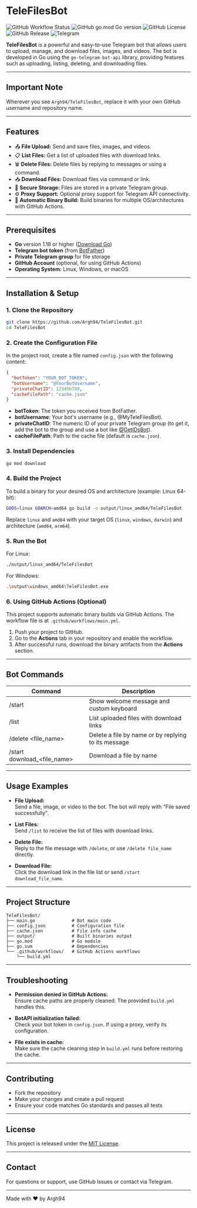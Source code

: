 # TeleFilesBot

![GitHub Workflow Status](https://img.shields.io/github/actions/workflow/status/Argh94/TeleFilesBot/main.yml?branch=main&style=flat-square)
![GitHub go.mod Go version](https://img.shields.io/github/go-mod/go-version/Argh94/TeleFilesBot?style=flat-square)
![GitHub License](https://img.shields.io/github/license/Argh94/TeleFilesBot?style=flat-square)
![GitHub Release](https://img.shields.io/github/v/release/Argh94/TeleFilesBot?style=flat-square)
![Telegram](https://img.shields.io/badge/Telegram-Bot-blue?style=flat-square&logo=telegram)

**TeleFilesBot** is a powerful and easy-to-use Telegram bot that allows users to upload, manage, and download files, images, and videos. The bot is developed in Go using the `go-telegram-bot-api` library, providing features such as uploading, listing, deleting, and downloading files.

---

## Important Note
Wherever you see `Argh94/TeleFilesBot`, replace it with your own GitHub username and repository name.

---

## Features
- 📤 **File Upload:** Send and save files, images, and videos.
- 📋 **List Files:** Get a list of uploaded files with download links.
- 🗑️ **Delete Files:** Delete files by replying to messages or using a command.
- 📥 **Download Files:** Download files via command or link.
- 🔐 **Secure Storage:** Files are stored in a private Telegram group.
- ⚙️ **Proxy Support:** Optional proxy support for Telegram API connectivity.
- 🚀 **Automatic Binary Build:** Build binaries for multiple OS/architectures with GitHub Actions.

---

## Prerequisites
- **Go** version 1.18 or higher ([Download Go](https://golang.org/dl/))
- **Telegram bot token** (from [BotFather](https://t.me/BotFather))
- **Private Telegram group** for file storage
- **GitHub Account** (optional, for using GitHub Actions)
- **Operating System:** Linux, Windows, or macOS

---

## Installation & Setup

### 1. Clone the Repository
```bash
git clone https://github.com/Argh94/TeleFilesBot.git
cd TeleFilesBot
```

### 2. Create the Configuration File

In the project root, create a file named `config.json` with the following content:

```json
{
  "botToken": "YOUR_BOT_TOKEN",
  "botUsername": "@YourBotUsername",
  "privateChatID": 123456789,
  "cacheFilePath": "cache.json"
}
```
- **botToken**: The token you received from BotFather.
- **botUsername**: Your bot's username (e.g., @MyTeleFilesBot).
- **privateChatID**: The numeric ID of your private Telegram group (to get it, add the bot to the group and use a bot like [@GetIDsBot](https://t.me/GetIDsBot)).
- **cacheFilePath**: Path to the cache file (default is `cache.json`).

### 3. Install Dependencies
```bash
go mod download
```

### 4. Build the Project
To build a binary for your desired OS and architecture (example: Linux 64-bit):

```bash
GOOS=linux GOARCH=amd64 go build -o output/linux_amd64/TeleFilesBot
```
Replace `linux` and `amd64` with your target OS (`linux`, `windows`, `darwin`) and architecture (`amd64`, `arm64`).

### 5. Run the Bot
For Linux:
```bash
./output/linux_amd64/TeleFilesBot
```
For Windows:
```bash
.\output\windows_amd64\TeleFilesBot.exe
```

### 6. Using GitHub Actions (Optional)
This project supports automatic binary builds via GitHub Actions. The workflow file is at `.github/workflows/main.yml`.
1. Push your project to GitHub.
2. Go to the **Actions** tab in your repository and enable the workflow.
3. After successful runs, download the binary artifacts from the **Actions** section.

---

## Bot Commands

| Command | Description |
|---------|-------------|
| /start | Show welcome message and custom keyboard |
| /list | List uploaded files with download links |
| /delete <file_name> | Delete a file by name or by replying to its message |
| /start download_<file_name> | Download a file by name |

---

## Usage Examples

- **File Upload:**  
  Send a file, image, or video to the bot. The bot will reply with "File saved successfully".

- **List Files:**  
  Send `/list` to receive the list of files with download links.

- **Delete File:**  
  Reply to the file message with `/delete`, or use `/delete file_name` directly.

- **Download File:**  
  Click the download link in the file list or send `/start download_file_name`.

---

## Project Structure

```
TeleFilesBot/
├── main.go              # Bot main code
├── config.json          # Configuration file
├── cache.json           # File info cache
├── output/              # Built binaries output
├── go.mod               # Go module
├── go.sum               # Dependencies
└── .github/workflows/   # GitHub Actions workflows
    └── build.yml
```

---

## Troubleshooting

- **Permission denied in GitHub Actions:**  
  Ensure cache paths are properly cleaned. The provided `build.yml` handles this.

- **BotAPI initialization failed:**  
  Check your bot token in `config.json`. If using a proxy, verify its configuration.

- **File exists in cache:**  
  Make sure the cache cleaning step in `build.yml` runs before restoring the cache.

---

## Contributing

- Fork the repository
- Make your changes and create a pull request
- Ensure your code matches Go standards and passes all tests

---

## License

This project is released under the [MIT License](LICENSE).

---

## Contact

For questions or support, use GitHub Issues or contact via Telegram.

---

Made with ❤️ by Argh94
